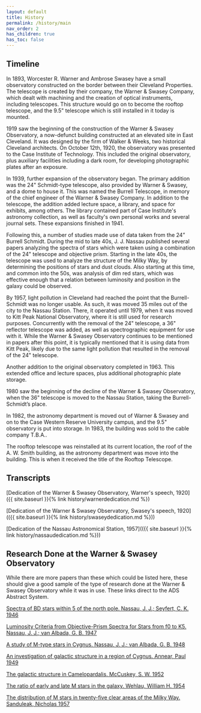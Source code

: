 ```yaml
---
layout: default
title: History
permalink: /history/main
nav_order: 2
has_children: true
has_toc: false
---
```


## Timeline

In 1893, Worcester R. Warner and Ambrose Swasey have a small observatory constructed on the border between their Cleveland Properties. The telescope is created by their company, the Warner & Swasey Company, which dealt with machining and the creation of optical instruments, including telescopes. This structure would go on to become the rooftop telescope, and the 9.5" telescope which is still installed in it today is mounted.

1919 saw the beginning of the construction of the Warner & Swasey Observatory, a now-defunct building constructed at an elevated site in East Cleveland. It was designed by the firm of Walker & Weeks, two historical Cleveland architects. On October 12th, 1920, the observatory was presented to the Case Institute of Technology. This included the original observatory, plus auxiliary facilities including a dark room, for developing photographic plates after an exposure.

In 1939, further expansion of the observatory began. The primary addition was the 24" Schmidt-type telescope, also provided by Warner & Swasey, and a dome to house it. This was named the Burrell Telescope, in memory of the chief engineer of the Warner & Swasey Company. In addition to the telescope, the addition added lecture space, a library, and space for exhibits, among others. The library contained part of Case Institute's astronomy collection, as well as faculty's own personal works and several journal sets. These expansions finished in 1941.

Following this, a number of studies made use of data taken from the 24” Burrell Schmidt. During the mid to late 40s, J. J. Nassau published several papers analyzing the spectra of stars which were taken using a combination of the 24" telescope and objective prism. Starting in the late 40s, the telescope was used to analyze the structure of the Milky Way, by determining the positions of stars and dust clouds. Also starting at this time, and common into the 50s, was analysis of dim red stars, which was effective enough that a relation between luminosity and position in the galaxy could be observed.

By 1957, light pollution in Cleveland had reached the point that the Burrell-Schmidt was no longer usable. As such, it was moved 35 miles out of the city to the Nassau Station. There, it operated until 1979, when it was moved to Kitt Peak National Observatory, where it is still used for research purposes. Concurrently with the removal of the 24" telescope, a 36" reflector telescope was added, as well as spectrographic equipment for use with it. While the Warner & Swasey Observatory continues to be mentioned in papers after this point, it is typically mentioned that it is using data from Kitt Peak, likely due to the same light pollution that resulted in the removal of the 24" telescope.

Another addition to the original observatory completed in 1963. This extended office and lecture spaces, plus additional photographic plate storage.

1980 saw the beginning of the decline of the Warner & Swasey Observatory, when the 36" telescope is moved to the Nassau Station, taking the Burrell-Schmidt’s place.

In 1982, the astronomy department is moved out of Warner & Swasey and on to the Case Western Reserve University campus, and the 9.5" observatory is put into storage. In 1983, the building was sold to the cable company T.B.A..

The rooftop telescope was reinstalled at its current location, the roof of the A. W. Smith building, as the astronomy department was move into the building. This is when it received the title of the Rooftop Telescope.

## Transcripts

[Dedication of the Warner & Swasey Observatory, Warner's speech, 1920]({{ site.baseurl }}{% link history/warnerdedication.md %})

[Dedication of the Warner & Swasey Observatory, Swasey's speech, 1920](({{ site.baseurl }}{% link history/swaseydedication.md %}))

[Dedication of the Nassau Astronomical Station, 1957](({{ site.baseurl }}{% link history/nassaudedication.md %}))

## Research Done at the Warner & Swasey Observatory

While there are more papers than these which could be listed here, these should give a good sample of the type of research done at the Warner & Swasey Observatory while it was in use. These links direct to the ADS Abstract System.

[Spectra of BD stars within 5 of the north pole. Nassau, J. J.; Seyfert, C. K. 1946](https://ui.adsabs.harvard.edu/link_gateway/1946AJ.....52...47N/doi:10.1086/105906)

[Luminosity Criteria from Objective-Prism Spectra for Stars from f0 to K5. Nassau, J. J.; van Albada, G. B. 1947](https://ui.adsabs.harvard.edu/link_gateway/1947ApJ...106...20N/doi:10.1086/144937)

[A study of M-type stars in Cygnus. Nassau, J. J.; van Albada, G. B. 1948](https://ui.adsabs.harvard.edu/link_gateway/1948AJ.....54Q..46N/doi:10.1086/106157)

[An investigation of galactic structure in a region of Cygnus. Annear, Paul 1949](https://ui.adsabs.harvard.edu/link_gateway/1949AJ.....54R.181A/doi:10.1086/106298)

[The galactic structure in Camelopardalis. McCuskey, S. W. 1952](https://ui.adsabs.harvard.edu/link_gateway/1952AJ.....57Q..17M/doi:10.1086/106776)

[The ratio of early and late M stars in the galaxy. Wehlau, William H. 1954](https://ui.adsabs.harvard.edu/link_gateway/1954AJ.....59R.333W/doi:10.1086/107089)

[The distribution of M stars in twenty-five clear areas of the Milky Way. Sanduleak, Nicholas 1957](https://ui.adsabs.harvard.edu/link_gateway/1957AJ.....62..150S/doi:10.1086/107505)